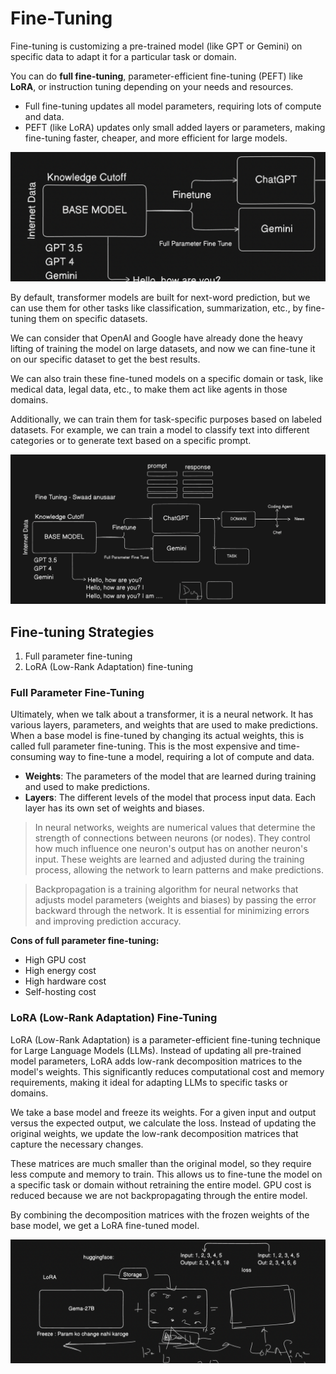 # Fine-Tuning

Fine-tuning is customizing a pre-trained model (like GPT or Gemini) on specific data to adapt it for a particular task or domain.

You can do **full fine-tuning**, parameter-efficient fine-tuning (PEFT) like **LoRA**, or instruction tuning depending on your needs and resources.

- Full fine-tuning updates all model parameters, requiring lots of compute and data.
- PEFT (like LoRA) updates only small added layers or parameters, making fine-tuning faster, cheaper, and more efficient for large models.

![Diagram of Fine-tuning](./images/01-diagram.png)

By default, transformer models are built for next-word prediction, but we can use them for other tasks like classification, summarization, etc., by fine-tuning them on specific datasets.

We can consider that OpenAI and Google have already done the heavy lifting of training the model on large datasets, and now we can fine-tune it on our specific dataset to get the best results.

We can also train these fine-tuned models on a specific domain or task, like medical data, legal data, etc., to make them act like agents in those domains.

Additionally, we can train them for task-specific purposes based on labeled datasets. For example, we can train a model to classify text into different categories or to generate text based on a specific prompt.

![Diagram of Domain & Task Specific Training](./images/02-diagram.png)

## Fine-tuning Strategies

1. Full parameter fine-tuning
2. LoRA (Low-Rank Adaptation) fine-tuning

### Full Parameter Fine-Tuning

Ultimately, when we talk about a transformer, it is a neural network. It has various layers, parameters, and weights that are used to make predictions. When a base model is fine-tuned by changing its actual weights, this is called full parameter fine-tuning. This is the most expensive and time-consuming way to fine-tune a model, requiring a lot of compute and data.

- **Weights**: The parameters of the model that are learned during training and used to make predictions.
- **Layers**: The different levels of the model that process input data. Each layer has its own set of weights and biases.

> In neural networks, weights are numerical values that determine the strength of connections between neurons (or nodes). They control how much influence one neuron's output has on another neuron's input. These weights are learned and adjusted during the training process, allowing the network to learn patterns and make predictions.

> Backpropagation is a training algorithm for neural networks that adjusts model parameters (weights and biases) by passing the error backward through the network. It is essential for minimizing errors and improving prediction accuracy.

**Cons of full parameter fine-tuning:**

- High GPU cost
- High energy cost
- High hardware cost
- Self-hosting cost

### LoRA (Low-Rank Adaptation) Fine-Tuning

LoRA (Low-Rank Adaptation) is a parameter-efficient fine-tuning technique for Large Language Models (LLMs). Instead of updating all pre-trained model parameters, LoRA adds low-rank decomposition matrices to the model's weights. This significantly reduces computational cost and memory requirements, making it ideal for adapting LLMs to specific tasks or domains.

We take a base model and freeze its weights. For a given input and output versus the expected output, we calculate the loss. Instead of updating the original weights, we update the low-rank decomposition matrices that capture the necessary changes.

These matrices are much smaller than the original model, so they require less compute and memory to train. This allows us to fine-tune the model on a specific task or domain without retraining the entire model. GPU cost is reduced because we are not backpropagating through the entire model.

By combining the decomposition matrices with the frozen weights of the base model, we get a LoRA fine-tuned model.

![Diagram of LoRA Fine-Tuning](./images/03-diagram.png)
